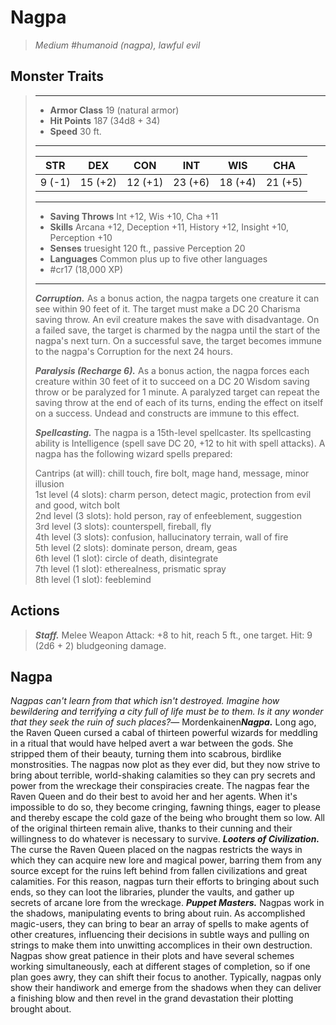 # Nagpa
>*Medium #humanoid (nagpa), lawful evil*
## Monster Traits
>___
>- **Armor Class** 19 (natural armor)
>- **Hit Points** 187 (34d8 + 34)
>- **Speed** 30 ft.
>___
>|STR|DEX|CON|INT|WIS|CHA|
>|:---:|:---:|:---:|:---:|:---:|:---:|
>|9 (-1)|15 (+2)|12 (+1)|23 (+6)|18 (+4)|21 (+5)|
>___
>- **Saving Throws** Int +12, Wis +10, Cha +11
>- **Skills** Arcana +12, Deception +11, History +12, Insight +10, Perception +10
>- **Senses** truesight 120 ft., passive Perception 20
>- **Languages** Common plus up to five other languages
>- #cr17 (18,000 XP)
>___
>***Corruption.*** As a bonus action, the nagpa targets one creature it can see within 90 feet of it. The target must make a DC 20 Charisma saving throw. An evil creature makes the save with disadvantage. On a failed save, the target is charmed by the nagpa until the start of the nagpa's next turn. On a successful save, the target becomes immune to the nagpa's Corruption for the next 24 hours.  
>
>***Paralysis (Recharge 6).*** As a bonus action, the nagpa forces each creature within 30 feet of it to succeed on a DC 20 Wisdom saving throw or be paralyzed for 1 minute. A paralyzed target can repeat the saving throw at the end of each of its turns, ending the effect on itself on a success. Undead and constructs are immune to this effect.  
>
>***Spellcasting.*** The nagpa is a 15th-level spellcaster. Its spellcasting ability is Intelligence (spell save DC 20, +12 to hit with spell attacks). A nagpa has the following wizard spells prepared:  
>
>Cantrips (at will): chill touch, fire bolt, mage hand, message, minor illusion  
>1st level (4 slots): charm person, detect magic, protection from evil and good, witch bolt  
>2nd level (3 slots): hold person, ray of enfeeblement, suggestion  
>3rd level (3 slots): counterspell, fireball, fly  
>4th level (3 slots): confusion, hallucinatory terrain, wall of fire  
>5th level (2 slots): dominate person, dream, geas  
>6th level (1 slot): circle of death, disintegrate  
>7th level (1 slot): etherealness, prismatic spray  
>8th level (1 slot): feeblemind  
>
## Actions
>***Staff.*** Melee Weapon Attack: +8 to hit, reach 5 ft., one target. Hit: 9 (2d6 + 2) bludgeoning damage.
## Nagpa
*Nagpas can't learn from that which isn't destroyed. Imagine how bewildering and terrifying a city full of life must be to them. Is it any wonder that they seek the ruin of such places?*— Mordenkainen***Nagpa.*** Long ago, the Raven Queen cursed a cabal of thirteen powerful wizards for meddling in a ritual that would have helped avert a war between the gods. She stripped them of their beauty, turning them into scabrous, birdlike monstrosities. The nagpas now plot as they ever did, but they now strive to bring about terrible, world-shaking calamities so they can pry secrets and power from the wreckage their conspiracies create.
The nagpas fear the Raven Queen and do their best to avoid her and her agents. When it's impossible to do so, they become cringing, fawning things, eager to please and thereby escape the cold gaze of the being who brought them so low. All of the original thirteen remain alive, thanks to their cunning and their willingness to do whatever is necessary to survive.
***Looters of Civilization.*** The curse the Raven Queen placed on the nagpas restricts the ways in which they can acquire new lore and magical power, barring them from any source except for the ruins left behind from fallen civilizations and great calamities. For this reason, nagpas turn their efforts to bringing about such ends, so they can loot the libraries, plunder the vaults, and gather up secrets of arcane lore from the wreckage.
***Puppet Masters.*** Nagpas work in the shadows, manipulating events to bring about ruin. As accomplished magic-users, they can bring to bear an array of spells to make agents of other creatures, influencing their decisions in subtle ways and pulling on strings to make them into unwitting accomplices in their own destruction. Nagpas show great patience in their plots and have several schemes working simultaneously, each at different stages of completion, so if one plan goes awry, they can shift their focus to another. Typically, nagpas only show their handiwork and emerge from the shadows when they can deliver a finishing blow and then revel in the grand devastation their plotting brought about.